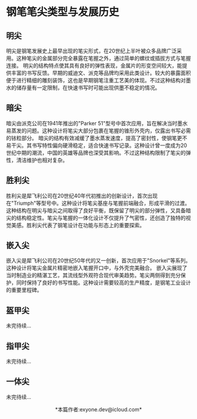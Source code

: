 # 钢笔笔尖类型与发展历史
## 明尖
明尖是钢笔发展史上最早出现的笔尖形式，在20世纪上半叶被众多品牌广泛采用。这种笔尖的金属部分完全暴露在笔握之外，通过简单的螺纹或插拔方式与笔握连接。
明尖的结构特点使其具有良好的弹性表现，金属片的形变空间较大，能提供丰富的书写反馈。早期的威迪文、派克等品牌均采用此类设计。较大的暴露面积便于进行精细的雕刻装饰，这也是早期钢笔注重工艺美的体现。不过这种结构对墨水的储存量有一定限制，在快速书写时可能出现供墨不稳定的情况。
## 暗尖
暗尖由派克公司在1941年推出的"Parker 51"型号中首次应用，旨在解决当时墨水易蒸发的问题。这种设计将笔尖大部分包裹在笔握的锥形外壳内，仅露出书写必需的铱粒部分。
暗尖的结构有效减缓了墨水蒸发速度，提高了密封性，使钢笔更不易干尖。其书写特性偏向硬滑稳定，适合快速书写记录。这种设计曾一度成为20世纪中期的潮流，中国的英雄等品牌也深受其影响。不过这种结构限制了笔尖的弹性，清洁维护也相对复杂。
## 胜利尖
胜利尖是犀飞利公司在20世纪40年代初推出的创新设计，首次出现在"Triumph"等型号中。这种设计将笔尖基座与笔握前端融合，形成平滑的过渡。
这种结构在明尖与暗尖之间取得了良好平衡，既保留了明尖的部分弹性，又具备暗尖的结构稳定性。笔尖与笔握的一体化设计不仅提升了气密性，还创造了独特的视觉美感。胜利尖代表了钢笔设计在功能与形态上的重要探索。
## 嵌入尖
嵌入尖是犀飞利公司在20世纪50年代的又一创新，首次应用于"Snorkel"等系列。这种设计将笔尖金属片精密地嵌入笔握开口中，与外壳完美融合。
嵌入尖展现了当时制造业的精湛工艺，其流线型外观符合现代审美趋势。笔尖两侧得到充分保护，同时保持了良好的书写性能。这种设计需要较高的生产精度，是钢笔工业设计的重要里程碑。
## 盔甲尖
未完待续...
## 指甲尖
未完待续...
## 一体尖
未完待续...

<p style="text-align:center">*本篇作者:exyone.dev@icloud.com*</p>

